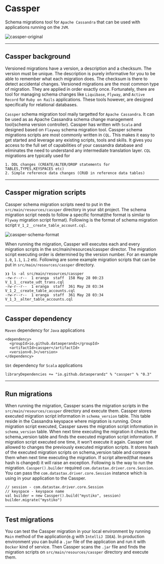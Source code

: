 # Cassper

Schema migrations tool for `Apache Cassandra` that can be used with applications running on the `JVM`.

![cassper-original](https://user-images.githubusercontent.com/65799952/82756510-53b45980-9df8-11ea-9e9c-215639d6e0b1.png)

---

## Cassper background

Versioned migrations have a version, a description and a checksum. The version must be unique. The description is purely informative for you to be able to remember what each migration does. The checksum is there to detect accidental changes. Versioned migrations are the most common type of migration. They are applied in order exactly once. Fortunately, there are tool for managing schema changes like `Liquibase`, `Flyway`, and `Active Record` for `Ruby on Rails` applications. These tools however, are designed specifically for relational databases.

`Cassper` schema migration tool maily targetted for `Apache Cassandra`. It can be used as as Apache Cassandra schema change management tool(schema version controller). Cassper has written with `Scala` and designed based on `Flayway` schema migration tool. Cassper schema migrations scripts are most commonly written in `CQL`. This makes it easy to get started and leverage any existing scripts, tools and skills. It gives you access to the full set of capabilities of your cassandra database and eliminates the need to understand any intermediate translation layer. `CQL` migrations are typically used for

```
1. DDL changes (CREATE/ALTER/DROP statements for TABLES,TYPES,KEYSPACES etc)
2. Simple reference data changes (CRUD in reference data tables)
```

---

## Cassper migration scripts

Cassper schema migration scripts need to put in the `src/main/resources/cassper` directory in your sbt project. The schema migration script needs to follow a specific format(the format is similar to `Flyway` migration script format). Following is the format of schema migration script `V_1_2__create_table_account.cql`.

![cassper-schema-format](https://user-images.githubusercontent.com/2450752/83220095-1295af80-a140-11ea-82d2-05fc2f333cab.png)

When running the migration, Cassper will executes each and every migration scripts in the src/main/resources/cassper director. The migration script executing order is determined by the version number. For an example `1.0`, `1.1`, `1.2` etc. Following are some example migration scripts that can be put in `src/main/resources/cassper` directory.

```
❯❯ ls -al src/main/resources/cassper
-rw-r--r--  1 eranga  staff  158 May 28 00:23 V_1_1__create_udt_trans.cql
-rw-r--r--  1 eranga  staff  361 May 28 03:34 V_1_2__create_table_accounts.cql
-rw-r--r--  1 eranga  staff  361 May 28 03:34 V_1_3__alter_table_accounts.cql
```

---

## Cassper dependency

`Maven` dependency for `Java` applications

```
<dependency>
  <groupId>io.github.dataoperandz</groupId>
  <artifactId>cassper</artifactId>
  <version>0.3</version>
</dependency>
```

`Sbt` dependency for `Scala` applications

```
libraryDependencies += "io.github.dataoperandz" % "cassper" % "0.3"
```

---

## Run migrations

When running the migration, Cassper scans the migration scripts in the `src/main/resources/cassper` directory and execute them. Cassper stores executed migration script information in `schema_version` table. This table reside in the Cassandra keyspace where migration is running. Once migration script executed, Cassper saves the migration script information in `schema_version` table. When next time executing the migration it checks the schema_version table and finds the executed migration script information. If migration script executed one time, it won’t execute it again. Cassper not allowed to changes the previously executed migration scripts. It stores hash of the executed migration scripts on schema_version table and compare them when next time executing the migration. If script altered(that means hash is changed) it will raise an exception. Following is the way to run the migration. `Cassper().builder` required `com.datastax.driver.core.Session`. You can pass the `com.datastax.driver.core.Session` instance which is using in your application to the Cassper.

```
// session - com.datastax.driver.core.Session
// keyspace - keyspace name
val builder = new Cassper().build("mystiko", session)
builder.migrate("mystiko")
```

---

## Test migrations

You can test the Cassper migration in your local environment by running `Main` method of the application(e.g with `IntelliJ IDEA`). In production environment you can build a `.jar` file of the application and run it with `Docker` kind of service. Then Cassper scans the `.jar` file and finds the migration scripts on `src/main/resources/cassper` directory and execute them.
